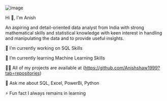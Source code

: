![image](https://github.com/Anishshaw1999/Anishshaw1999/assets/132387352/5dccc554-4f61-4c51-b450-d348ebc8f1bd)

Hi 👋, I'm Anish


An aspiring and detail-oriented data analyst from India with strong mathematical skills and statistical knowledge with keen interest in handling and manipulating the data and to provide useful insights.

🔭 I’m currently working on SQL Skills

🌱 I’m currently learning Machine Learning Skills

👨‍💻 All of my projects are available at (https://github.com/Anishshaw1999?tab=repositories)

💬 Ask me about SQL, Excel, PowerBi, Python

⚡ Fun fact I always remains in learning
<!---
Anishshaw1999/Anishshaw1999 is a ✨ special ✨ repository because its `README.md` (this file) appears on your GitHub profile.
You can click the Preview link to take a look at your changes.
--->
